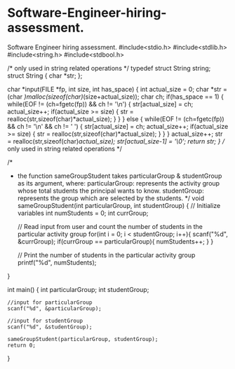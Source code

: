 # Software-Engineer-hiring-assessment.
Software Engineer hiring assessment.
#include<stdio.h>
#include<stdlib.h>
#include<string.h>
#include<stdbool.h>

/* only used in string related operations */
typedef struct String string;
struct String
{
    char *str;
};

char *input(FILE *fp, int size, int has_space)
{
    int actual_size = 0;
    char *str = (char *)malloc(sizeof(char)*(size+actual_size));
    char ch;
    if(has_space == 1)
    {
        while(EOF != (ch=fgetc(fp)) && ch != '\n')
        {
            str[actual_size] = ch;
            actual_size++;
            if(actual_size >= size)
            {
                str = realloc(str,sizeof(char)*actual_size);
            }
        }
    }
    else
    {
        while(EOF != (ch=fgetc(fp)) && ch != '\n' && ch != ' ')
        {
            str[actual_size] = ch;
            actual_size++;
            if(actual_size >= size)
            {
                str = realloc(str,sizeof(char)*actual_size);
            }
        }
    }
    actual_size++;
    str = realloc(str,sizeof(char)*actual_size);
    str[actual_size-1] = '\0';
    return str;
}
/* only used in string related operations */


/*
 * the function  sameGroupStudent takes particularGroup & studentGroup as its argument, where:
particularGroup: represents the activity group whose total students the principal wants to know.
studentGroup: represents the group which are selected by the students.
 */
void  sameGroupStudent(int particularGroup, int studentGroup)
{
    // Initialize variables
    int numStudents = 0;
    int currGroup;
    
    // Read input from user and count the number of students in the particular activity group
    for(int i = 0; i < studentGroup; i++){
        scanf("%d", &currGroup);
        if(currGroup == particularGroup){
            numStudents++;
        }
    }
    
    // Print the number of students in the particular activity group
    printf("%d", numStudents);

}

int main()
{
    int particularGroup;
    int studentGroup;
    
    //input for particularGroup
    scanf("%d", &particularGroup);
    
    //input for studentGroup
    scanf("%d", &studentGroup);
    
    sameGroupStudent(particularGroup, studentGroup);
    return 0;
} 

